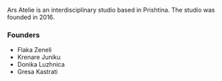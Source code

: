 Ars Atelie is an interdisciplinary studio based in Prishtina. The studio was founded in 2016.

### Founders 
- Flaka Zeneli
- Krenare Juniku
- Donika Luzhnica
- Gresa Kastrati
